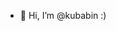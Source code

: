 - 👋 Hi, I’m @kubabin :)
<!--- 🌱 I’m currently learning .NET WPF --->
<!--- I'm on discord! : createview#2937 --->

<!---
kubabin/kubabin is a ✨ special ✨ repository because its `README.md` (this file) appears on your GitHub profile.
You can click the Preview link to take a look at your changes.
--->
